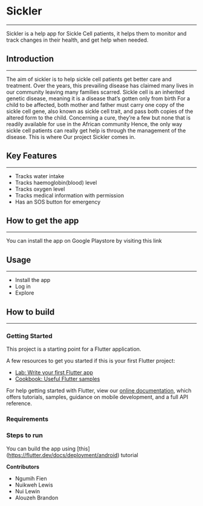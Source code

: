 # Sickler
***

Sickler is a help app for Sickle Cell patients, it helps them to monitor and track changes in their health, and get help when needed.

## Introduction
---
The aim of sickler is to help sickle cell patients get better care and treatment. Over the years, this prevailing disease has claimed many lives in our community leaving many families scarred.
Sickle cell is an inherited genetic disease, meaning it is a disease that’s gotten only from birth For a child to be affected, both mother and father must carry one copy of the sickle cell gene, also known as sickle cell trait, and pass both copies of the altered form to the child. 
Concerning a cure, they’re a few but none that is readily available for use in the African community 
Hence, the only way sickle cell patients can really get help is through the management of the disease. 
This is where Our project Sickler comes in.

## Key Features
---
- Tracks water intake
- Tracks haemoglobin(blood) level
- Tracks oxygen level
- Tracks medical information with permission
- Has an SOS button for emergency


## How to get the app
---
You can install the app on Google Playstore by visiting this link 

## Usage
---
- Install the app
- Log in 
- Explore


## How to build
---

### Getting Started

This project is a starting point for a Flutter application.

A few resources to get you started if this is your first Flutter project:

- [Lab: Write your first Flutter app](https://flutter.dev/docs/get-started/codelab)
- [Cookbook: Useful Flutter samples](https://flutter.dev/docs/cookbook)

For help getting started with Flutter, view our
[online documentation](https://flutter.dev/docs), which offers tutorials,
samples, guidance on mobile development, and a full API reference.

### Requirements

### Steps to run
You can build the app using [this] (https://flutter.dev/docs/deployment/android) tutorial


**Contributors**
- Ngumih Fien
- Nuikweh Lewis
- Nui Lewin
- Alouzeh Brandon
